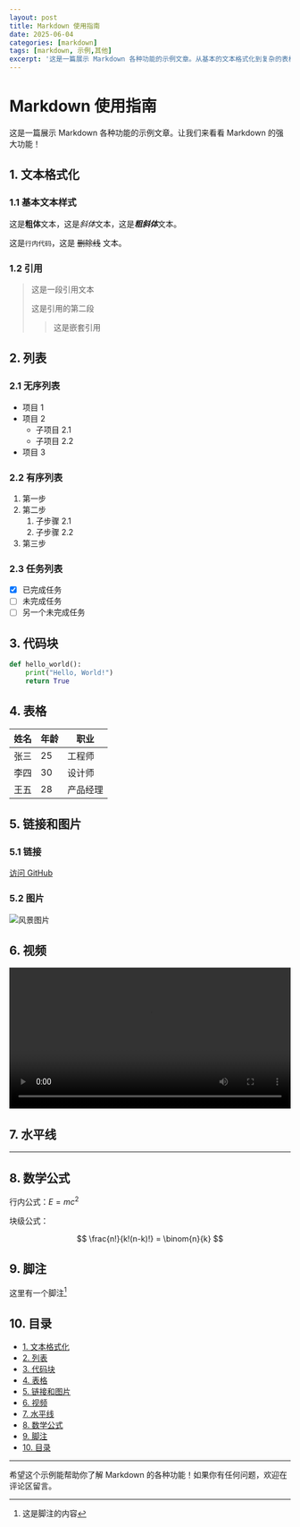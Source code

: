 ```yaml
---
layout: post
title: Markdown 使用指南
date: 2025-06-04
categories: [markdown]
tags: [markdown, 示例,其他]
excerpt: '这是一篇展示 Markdown 各种功能的示例文章。从基本的文本格式化到复杂的表格和数学公式，Markdown 都能轻松应对。掌握 Markdown 将极大提升你的文档编写效率。'
---
```


# Markdown 使用指南

这是一篇展示 Markdown 各种功能的示例文章。让我们来看看 Markdown 的强大功能！

## 1. 文本格式化

### 1.1 基本文本样式

这是**粗体**文本，这是*斜体*文本，这是***粗斜体***文本。

这是`行内代码`，这是 ~~删除线~~ 文本。

### 1.2 引用

> 这是一段引用文本
> 
> 这是引用的第二段
> > 这是嵌套引用

## 2. 列表

### 2.1 无序列表

- 项目 1
- 项目 2
  - 子项目 2.1
  - 子项目 2.2
- 项目 3

### 2.2 有序列表

1. 第一步
2. 第二步
   1. 子步骤 2.1
   2. 子步骤 2.2
3. 第三步

### 2.3 任务列表

- [x] 已完成任务
- [ ] 未完成任务
- [ ] 另一个未完成任务

## 3. 代码块

```python
def hello_world():
    print("Hello, World!")
    return True
```

## 4. 表格

| 姓名 | 年龄 | 职业     |
|----|------|--------|
| 张三 | 25   | 工程师   |
| 李四 | 30   | 设计师   |
| 王五 | 28   | 产品经理 |

## 5. 链接和图片

### 5.1 链接

[访问 GitHub](https://github.com)

### 5.2 图片

![风景图片](https://picsum.photos/800/400)

## 6. 视频

<video width="100%" controls>
  <source src="https://www.w3schools.com/html/mov_bbb.mp4" type="video/mp4">
  您的浏览器不支持视频标签。
</video>

## 7. 水平线

---

## 8. 数学公式

行内公式：$E = mc^2$

块级公式：

$$
\frac{n!}{k!(n-k)!} = \binom{n}{k}
$$

## 9. 脚注

这里有一个脚注[^1]

[^1]: 这是脚注的内容

## 10. 目录

- [1. 文本格式化](#1-文本格式化)
- [2. 列表](#2-列表)
- [3. 代码块](#3-代码块)
- [4. 表格](#4-表格)
- [5. 链接和图片](#5-链接和图片)
- [6. 视频](#6-视频)
- [7. 水平线](#7-水平线)
- [8. 数学公式](#8-数学公式)
- [9. 脚注](#9-脚注)
- [10. 目录](#10-目录)

---

希望这个示例能帮助你了解 Markdown 的各种功能！如果你有任何问题，欢迎在评论区留言。

